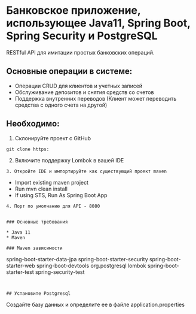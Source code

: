 # Банковское приложение, использующее Java11, Spring Boot, Spring Security и PostgreSQL

RESTful API для имитации простых банковских операций. 

## Основные операции в системе:

*	Операции CRUD для клиентов и учетных записей
*	Обслуживание депозитов и снятия средств со счетов
*	Поддержка внутренних переводов (Клиент может переводить средства с одного счета на другой)


## Необходимо: 

1. Склонируйте проект с GitHub

```
git clone https:

```
2. Включите поддержку Lombok в вашей IDE



```
3. Откройте IDE и импортируйте как существующий проект maven 

```
- Import existing maven project
- Run mvn clean install
- If using STS, Run As Spring Boot App

```
4. Порт по умолчанию для API - 8080


### Основные требования

* Java 11
* Maven

### Maven зависимости

```
spring-boot-starter-data-jpa
spring-boot-starter-security
spring-boot-starter-web
spring-boot-devtools
org.postgresql
lombok 
spring-boot-starter-test
spring-security-test

```


## Установите Postgresql
```
   Создайте базу данных и определите ее в файле application.properties


